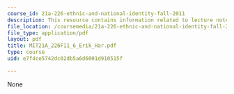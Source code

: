 ```yaml
---
course_id: 21a-226-ethnic-and-national-identity-fall-2011
description: This resource contains information related to lecture notes.
file_location: /coursemedia/21a-226-ethnic-and-national-identity-fall-2011/e7f4ce5742dc02db5a6d6001d910515f_MIT21A_226F11_6_Erik_Har.pdf
file_type: application/pdf
layout: pdf
title: MIT21A_226F11_6_Erik_Har.pdf
type: course
uid: e7f4ce5742dc02db5a6d6001d910515f

---
```

None